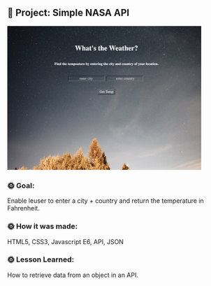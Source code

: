 ## 🚀 Project: Simple NASA API
<img src = "WImage.png" width= 88%>

### 🌞 Goal:
Enable leuser to enter a city + country and return the temperature in Fahrenheit. 

### 🌞 How it was made:
HTML5, CSS3, Javascript E6, API, JSON

### 🌞 Lesson Learned: 
 How to retrieve  data from an object in an API. 
